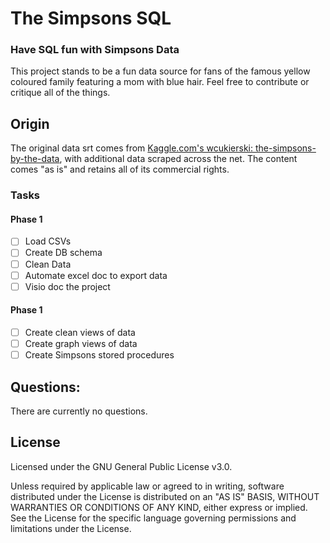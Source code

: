 # The Simpsons SQL

### Have SQL fun with Simpsons Data

This project stands to be a fun data source for fans of the famous yellow coloured family featuring a mom with blue hair. Feel free to contribute or critique all of the things.

## Origin

The original data srt comes from [Kaggle.com's wcukierski: the-simpsons-by-the-data](https://www.kaggle.com/wcukierski/the-simpsons-by-the-data), with additional data scraped across the net. The content comes "as is" and retains all of its commercial rights.


### Tasks

#### Phase 1
- [ ] Load CSVs
- [ ] Create DB schema
- [ ] Clean Data
- [ ] Automate excel doc to export data
- [ ] Visio doc the project

#### Phase 1
- [ ] Create clean views of data
- [ ] Create graph views of data
- [ ] Create Simpsons stored procedures

## Questions:

There are currently no questions.

## License

Licensed under the GNU General Public License v3.0.

Unless required by applicable law or agreed to in writing, software distributed under the License is distributed on an "AS IS" BASIS, WITHOUT WARRANTIES OR CONDITIONS OF ANY KIND, either  express or implied. See the License for the specific language governing permissions and limitations under the License.
